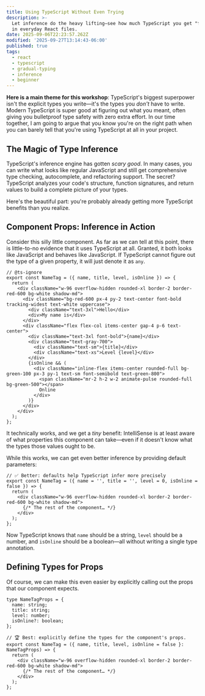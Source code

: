 ```yaml
---
title: Using TypeScript Without Even Trying
description: >-
  Let inference do the heavy lifting—see how much TypeScript you get "for free"
  in everyday React files.
date: 2025-09-06T22:23:57.262Z
modified: '2025-09-27T13:14:43-06:00'
published: true
tags:
  - react
  - typescript
  - gradual-typing
  - inference
  - beginner
---
```


**Here is a main theme for this workshop**: TypeScript's biggest superpower isn't the explicit types you write—it's the types you _don't_ have to write. Modern TypeScript is super good at figuring out what you meant, often giving you bulletproof type safety with zero extra effort. In our time together, I am going to argue that you know you're on the right path when you can barely tell that you're using TypeScript at all in your project.

## The Magic of Type Inference

TypeScript's inference engine has gotten _scary good_. In many cases, you can write what looks like regular JavaScript and still get comprehensive type checking, autocomplete, and refactoring support. The secret? TypeScript analyzes your code's structure, function signatures, and return values to build a complete picture of your types.

Here's the beautiful part: you're probably already getting more TypeScript benefits than you realize.

## Component Props: Inference in Action

Consider this silly little component. As far as we can tell at this point, there is little-to-no evidence that it uses TypeScript at all. Granted, it both looks like JavaScript and behaves like JavaScript. If TypeScript cannot figure out the type of a given property, it will just denote it as `any`.

```tsx
// @ts-ignore
export const NameTag = ({ name, title, level, isOnline }) => {
  return (
    <div className="w-96 overflow-hidden rounded-xl border-2 border-red-600 bg-white shadow-md">
      <div className="bg-red-600 px-4 py-2 text-center font-bold tracking-widest text-white uppercase">
        <div className="text-3xl">Hello</div>
        <div>My name is</div>
      </div>
      <div className="flex flex-col items-center gap-4 p-6 text-center">
        <div className="text-3xl font-bold">{name}</div>
        <div className="text-gray-700">
          <div className="text-sm">{title}</div>
          <div className="text-xs">Level {level}</div>
        </div>
        {isOnline && (
          <div className="inline-flex items-center rounded-full bg-green-100 px-3 py-1 text-sm font-semibold text-green-800">
            <span className="mr-2 h-2 w-2 animate-pulse rounded-full bg-green-500"></span>
            Online
          </div>
        )}
      </div>
    </div>
  );
};
```

It technically works, and we get a _tiny_ benefit: IntelliSense is at least aware of what properties this component can take—even if it doesn't know what the types those values ought to be.

While this works, we can get even better inference by providing default parameters:

```tsx
// ✅ Better: defaults help TypeScript infer more precisely
export const NameTag = ({ name = '', title = '', level = 0, isOnline = false }) => {
  return (
    <div className="w-96 overflow-hidden rounded-xl border-2 border-red-600 bg-white shadow-md">
      {/* The rest of the component… */}
    </div>
  );
};
```

Now TypeScript knows that `name` should be a string, `level` should be a number, and `isOnline` should be a boolean—all without writing a single type annotation.

## Defining Types for Props

Of course, we can make this even easier by explicitly calling out the props that our component expects.

```tsx
type NameTagProps = {
  name: string;
  title: string;
  level: number;
  isOnline?: boolean;
};

// 🏆 Best: explicitly define the types for the component's props.
export const NameTag = ({ name, title, level, isOnline = false }: NameTagProps) => {
  return (
    <div className="w-96 overflow-hidden rounded-xl border-2 border-red-600 bg-white shadow-md">
      {/* The rest of the component… */}
    </div>
  );
};
```
